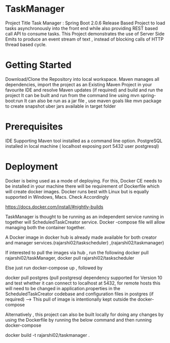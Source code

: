 # TaskManager

Project Title
Task Manager : Spring Boot 2.0.6 Release Based Project to load tasks asynchronously into the front end while also providing REST based call API to consume tasks.
This Project demonstrates the use of Server Side Emits to produce an event stream of text , instead of blocking calls of HTTP thread based cycle.

# Getting Started
Download/Clone the Repository into local workspace.
Maven manages all dependencies, import the project as an Existing Maven Project in your favourite IDE and resolve Maven updates (if required) and build and run the project
It can be built and run from the command line using mvn spring-boot:run
It can also be run as a jar file , use maven goals like mvn package to create snapshot uber jars available in target folder

# Prerequisites
IDE Supporting
Maven tool installed as a command line option.
PostgreSQL installed in local machine ( localhost exposing port 5432 user postgresql)

# Deployment
Docker is being used as a mode of deploying. 
For this, Docker CE needs to be installed in your machine there will be requirement of Dockerfile which will create docker images.
Docker runs best with Linux but is equally supported in Windows, Macs. Check Accordingly

https://docs.docker.com/install/#nightly-builds

TaskManager is thought to be running as an independent service running in together will ScheduledTaskCreator service. Docker -compose file will allow managing both the container together.

A Docker image in docker hub is already made available for both creator and manager services.(rajarshi02/taskscheduler) ,(rajarshi02/taskmanager)

If interested to pull the images via hub , run the following docker pull rajarshi02/taskManager, docker pull rajarshi02/taskscheduler 

Else just run docker-compose up , followed by 

docker pull postgres (pull postgresql dependency supported for Version 10 and test whether it can connect to localhost at 5432, for remote hosts this will need to be changed in application.properties in the ScheduledTaskCreator codebase and configuration files in postgres (if required)  --> This pull of image is intentionally kept outside the docker-compose

Alternatively , this project can also be built locally for doing any changes by using the Dockerfile by running the below command and then running docker-compose 

docker build -t rajarshi02/taskmanager .



